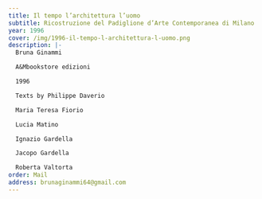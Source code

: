 ```yaml
---
title: Il tempo l’architettura l’uomo
subtitle: Ricostruzione del Padiglione d’Arte Contemporanea di Milano
year: 1996
cover: /img/1996-il-tempo-l-architettura-l-uomo.png
description: |-
  Bruna Ginammi

  A&Mbookstore edizioni

  1996

  Texts by Philippe Daverio

  Maria Teresa Fiorio

  Lucia Matino

  Ignazio Gardella

  Jacopo Gardella

  Roberta Valtorta
order: Mail
address: brunaginammi64@gmail.com
---
```

